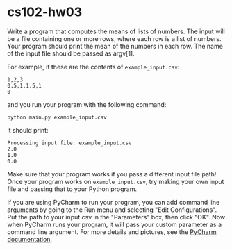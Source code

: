 # cs102-hw03
Write a program that computes the means of lists of numbers.
The input will be a file containing one or more rows, where each row is a list of numbers.
Your program should print the mean of the numbers in each row.
The name of the input file should be passed as argv[1].

For example, if these are the contents of `example_input.csv`:
```
1,2,3
0.5,1,1.5,1
0
```

and you run your program with the following command:
```
python main.py example_input.csv
```

it should print:
```
Processing input file: example_input.csv
2.0
1.0
0.0
```

Make sure that your program works if you pass a different input file path!
Once your program works on `example_input.csv`, try making your own input file and passing that to your Python program.

If you are using PyCharm to run your program, you can add command line arguments by going to the Run menu and selecting "Edit Configurations".
Put the path to your input csv in the "Parameters" box, then click "OK".
Now when PyCharm runs your program, it will pass your custom parameter as a command line argument.
For more details and pictures, see the [PyCharm documentation](https://www.jetbrains.com/help/pycharm/creating-and-editing-run-debug-configurations.html).
